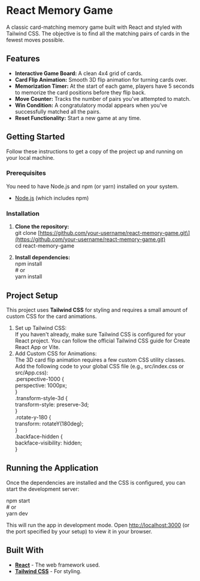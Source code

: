 # **React Memory Game**

A classic card-matching memory game built with React and styled with Tailwind CSS. The objective is to find all the matching pairs of cards in the fewest moves possible.

## **Features**

* **Interactive Game Board:** A clean 4x4 grid of cards.  
* **Card Flip Animation:** Smooth 3D flip animation for turning cards over.  
* **Memorization Timer:** At the start of each game, players have 5 seconds to memorize the card positions before they flip back.  
* **Move Counter:** Tracks the number of pairs you've attempted to match.  
* **Win Condition:** A congratulatory modal appears when you've successfully matched all the pairs.  
* **Reset Functionality:** Start a new game at any time.

## **Getting Started**

Follow these instructions to get a copy of the project up and running on your local machine.

### **Prerequisites**

You need to have Node.js and npm (or yarn) installed on your system.

* [Node.js](https://nodejs.org/) (which includes npm)

### **Installation**

1. **Clone the repository:**  
   git clone \[https://github.com/your-username/react-memory-game.git\](https://github.com/your-username/react-memory-game.git)  
   cd react-memory-game

2. **Install dependencies:**  
   npm install  
   \# or  
   yarn install

## **Project Setup**

This project uses **Tailwind CSS** for styling and requires a small amount of custom CSS for the card animations.

1. Set up Tailwind CSS:  
   If you haven't already, make sure Tailwind CSS is configured for your React project. You can follow the official Tailwind CSS guide for Create React App or Vite.  
2. Add Custom CSS for Animations:  
   The 3D card flip animation requires a few custom CSS utility classes. Add the following code to your global CSS file (e.g., src/index.css or src/App.css):  
   .perspective-1000 {  
     perspective: 1000px;  
   }  
   .transform-style-3d {  
     transform-style: preserve-3d;  
   }  
   .rotate-y-180 {  
     transform: rotateY(180deg);  
   }  
   .backface-hidden {  
     backface-visibility: hidden;  
   }

## **Running the Application**

Once the dependencies are installed and the CSS is configured, you can start the development server:

npm start  
\# or  
yarn dev

This will run the app in development mode. Open [http://localhost:3000](https://www.google.com/search?q=http://localhost:3000) (or the port specified by your setup) to view it in your browser.

## **Built With**

* [**React**](https://reactjs.org/) \- The web framework used.  
* [**Tailwind CSS**](https://tailwindcss.com/) \- For styling.
